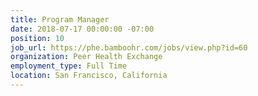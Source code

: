 ```yaml
---
title: Program Manager
date: 2018-07-17 00:00:00 -07:00
position: 10
job_url: https://phe.bamboohr.com/jobs/view.php?id=60
organization: Peer Health Exchange
employment_type: Full Time
location: San Francisco, California
---
```


